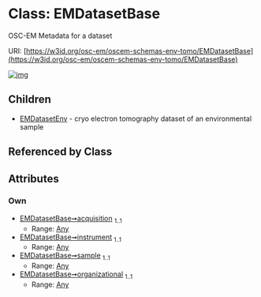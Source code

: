 
# Class: EMDatasetBase

OSC-EM Metadata for a dataset

URI: [https://w3id.org/osc-em/oscem-schemas-env-tomo/EMDatasetBase](https://w3id.org/osc-em/oscem-schemas-env-tomo/EMDatasetBase)


[![img](https://yuml.me/diagram/nofunky;dir:TB/class/[EMDatasetEnv],[Any]<organizational%201..1-++[EMDatasetBase],[Any]<sample%201..1-++[EMDatasetBase],[Any]<instrument%201..1-++[EMDatasetBase],[Any]<acquisition%201..1-++[EMDatasetBase],[EMDatasetBase]^-[EMDatasetEnv],[Any])](https://yuml.me/diagram/nofunky;dir:TB/class/[EMDatasetEnv],[Any]<organizational%201..1-++[EMDatasetBase],[Any]<sample%201..1-++[EMDatasetBase],[Any]<instrument%201..1-++[EMDatasetBase],[Any]<acquisition%201..1-++[EMDatasetBase],[EMDatasetBase]^-[EMDatasetEnv],[Any])

## Children

 * [EMDatasetEnv](EMDatasetEnv.md) - cryo electron tomography dataset of an environmental sample

## Referenced by Class


## Attributes


### Own

 * [EMDatasetBase➞acquisition](EMDatasetBase_acquisition.md)  <sub>1..1</sub>
     * Range: [Any](Any.md)
 * [EMDatasetBase➞instrument](EMDatasetBase_instrument.md)  <sub>1..1</sub>
     * Range: [Any](Any.md)
 * [EMDatasetBase➞sample](EMDatasetBase_sample.md)  <sub>1..1</sub>
     * Range: [Any](Any.md)
 * [EMDatasetBase➞organizational](EMDatasetBase_organizational.md)  <sub>1..1</sub>
     * Range: [Any](Any.md)
